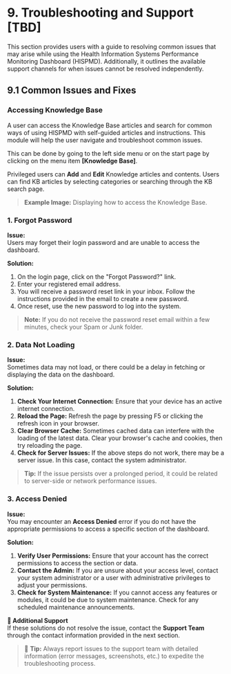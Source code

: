 
# 9. Troubleshooting and Support [TBD]

This section provides users with a guide to resolving common issues that may arise while using the Health Information Systems Performance Monitoring Dashboard (HISPMD). Additionally, it outlines the available support channels for when issues cannot be resolved independently.

## 9.1 Common Issues and Fixes

### Accessing Knowledge Base
A user can access the Knowledge Base articles and search for common ways of using HISPMD with self-guided articles and instructions. This module will help the user navigate and troubleshoot common issues.

This can be done by going to the left side menu or on the start page by clicking on the menu item **[Knowledge Base]**.

Privileged users can **Add** and **Edit** Knowledge articles and contents. Users can find KB articles by selecting categories or searching through the KB search page.

> **Example Image:** Displaying how to access the Knowledge Base.

### 1. Forgot Password

**Issue:**  
Users may forget their login password and are unable to access the dashboard.

**Solution:**  
1. On the login page, click on the "Forgot Password?" link.
2. Enter your registered email address.
3. You will receive a password reset link in your inbox. Follow the instructions provided in the email to create a new password.
4. Once reset, use the new password to log into the system.

> **Note:** If you do not receive the password reset email within a few minutes, check your Spam or Junk folder.

### 2. Data Not Loading

**Issue:**  
Sometimes data may not load, or there could be a delay in fetching or displaying the data on the dashboard.

**Solution:**  
1. **Check Your Internet Connection:** Ensure that your device has an active internet connection.
2. **Reload the Page:** Refresh the page by pressing F5 or clicking the refresh icon in your browser.
3. **Clear Browser Cache:** Sometimes cached data can interfere with the loading of the latest data. Clear your browser's cache and cookies, then try reloading the page.
4. **Check for Server Issues:** If the above steps do not work, there may be a server issue. In this case, contact the system administrator.

> **Tip:** If the issue persists over a prolonged period, it could be related to server-side or network performance issues.

### 3. Access Denied

**Issue:**  
You may encounter an **Access Denied** error if you do not have the appropriate permissions to access a specific section of the dashboard.

**Solution:**  
1. **Verify User Permissions:** Ensure that your account has the correct permissions to access the section or data.
2. **Contact the Admin:** If you are unsure about your access level, contact your system administrator or a user with administrative privileges to adjust your permissions.
3. **Check for System Maintenance:** If you cannot access any features or modules, it could be due to system maintenance. Check for any scheduled maintenance announcements.

**🔹 Additional Support**  
If these solutions do not resolve the issue, contact the **Support Team** through the contact information provided in the next section.

> 📌 **Tip:** Always report issues to the support team with detailed information (error messages, screenshots, etc.) to expedite the troubleshooting process.
